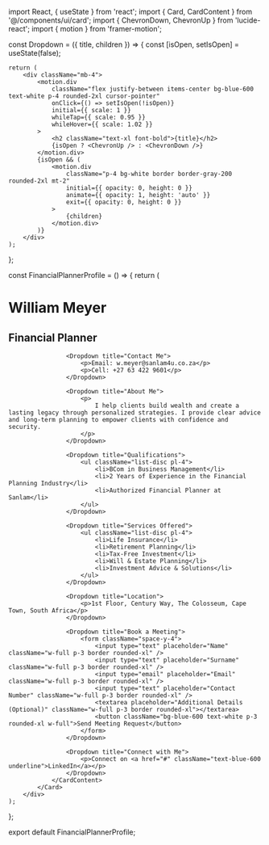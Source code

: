 import React, { useState } from 'react';
import { Card, CardContent } from '@/components/ui/card';
import { ChevronDown, ChevronUp } from 'lucide-react';
import { motion } from 'framer-motion';

const Dropdown = ({ title, children }) => {
    const [isOpen, setIsOpen] = useState(false);

    return (
        <div className="mb-4">
            <motion.div 
                className="flex justify-between items-center bg-blue-600 text-white p-4 rounded-2xl cursor-pointer"
                onClick={() => setIsOpen(!isOpen)}
                initial={{ scale: 1 }}
                whileTap={{ scale: 0.95 }}
                whileHover={{ scale: 1.02 }}
            >
                <h2 className="text-xl font-bold">{title}</h2>
                {isOpen ? <ChevronUp /> : <ChevronDown />}
            </motion.div>
            {isOpen && (
                <motion.div 
                    className="p-4 bg-white border border-gray-200 rounded-2xl mt-2"
                    initial={{ opacity: 0, height: 0 }}
                    animate={{ opacity: 1, height: 'auto' }}
                    exit={{ opacity: 0, height: 0 }}
                >
                    {children}
                </motion.div>
            )}
        </div>
    );
};

const FinancialPlannerProfile = () => {
    return (
        <div className="max-w-3xl mx-auto p-4">
            <Card className="shadow-lg">
                <CardContent>
                    <div className="text-center mb-6">
                        <h1 className="text-4xl font-bold mb-2">William Meyer</h1>
                        <h2 className="text-xl text-gray-600">Financial Planner</h2>
                    </div>

                    <Dropdown title="Contact Me">
                        <p>Email: w.meyer@sanlam4u.co.za</p>
                        <p>Cell: +27 63 422 9601</p>
                    </Dropdown>

                    <Dropdown title="About Me">
                        <p>
                            I help clients build wealth and create a lasting legacy through personalized strategies. I provide clear advice and long-term planning to empower clients with confidence and security.
                        </p>
                    </Dropdown>

                    <Dropdown title="Qualifications">
                        <ul className="list-disc pl-4">
                            <li>BCom in Business Management</li>
                            <li>2 Years of Experience in the Financial Planning Industry</li>
                            <li>Authorized Financial Planner at Sanlam</li>
                        </ul>
                    </Dropdown>

                    <Dropdown title="Services Offered">
                        <ul className="list-disc pl-4">
                            <li>Life Insurance</li>
                            <li>Retirement Planning</li>
                            <li>Tax-Free Investment</li>
                            <li>Will & Estate Planning</li>
                            <li>Investment Advice & Solutions</li>
                        </ul>
                    </Dropdown>

                    <Dropdown title="Location">
                        <p>1st Floor, Century Way, The Colosseum, Cape Town, South Africa</p>
                    </Dropdown>

                    <Dropdown title="Book a Meeting">
                        <form className="space-y-4">
                            <input type="text" placeholder="Name" className="w-full p-3 border rounded-xl" />
                            <input type="text" placeholder="Surname" className="w-full p-3 border rounded-xl" />
                            <input type="email" placeholder="Email" className="w-full p-3 border rounded-xl" />
                            <input type="text" placeholder="Contact Number" className="w-full p-3 border rounded-xl" />
                            <textarea placeholder="Additional Details (Optional)" className="w-full p-3 border rounded-xl"></textarea>
                            <button className="bg-blue-600 text-white p-3 rounded-xl w-full">Send Meeting Request</button>
                        </form>
                    </Dropdown>

                    <Dropdown title="Connect with Me">
                        <p>Connect on <a href="#" className="text-blue-600 underline">LinkedIn</a></p>
                    </Dropdown>
                </CardContent>
            </Card>
        </div>
    );
};

export default FinancialPlannerProfile;
